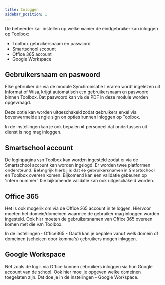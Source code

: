 ```yaml
---
title: Inloggen
sidebar_position: 1
---
```


De beheerder kan instellen op welke manier de eindgebruiker kan inloggen op Toolbox:

- Toolbox gebruikersnaam en paswoord
- Smartschool account
- Office 365 account
- Google Workspace

## Gebruikersnaam en paswoord

Elke gebruiker die via de module Synchronisatie Leraren wordt ingelezen uit Informat of Wisa, krijgt automatisch een gebruikersnaam en paswoord binnen Toolbox. Dat paswoord kan via de PDF in deze module worden opgevraagd.

Deze optie kan worden uitgeschakeld zodat gebruikers enkel via bovenvermelde single sign on opties kunnen inloggen op Toolbox.

In de instellingen kan je ook bepalen of personeel dat ondertussen uit dienst is nog mag inloggen.

## Smartschool account

De loginpagina van Toolbox kan worden ingesteld zodat er via de Smartschool account kan worden ingelogd. Er worden twee platformen ondersteund. Belangrijk hierbij is dat de gebruikersnamen in Smartschool en Toolbox overeen komen. Bijkomend kan een validatie gebeuren op 'intern nummer'. Die bijkomende validatie kan ook uitgeschakeld worden.

## Office 365

Het is ook mogelijk om via de Office 365 account in te loggen. Hiervoor moeten het domein/domeinen waarmee de gebruiker mag inloggen worden ingesteld. Ook hier moeten de gebruikersnamen van Office 365 overeen komen met die van Toolbox.

In de instellingen - Office365 - Oauth kan je bepalen vanuit welk domein of domeinen (scheiden door komma's) gebruikers mogen inloggen.

## Google Workspace

Net zoals de login via Office kunnen gebruikers inloggen via hun Google account van de school. Ook hier moet je opgeven welke domeinen toegelaten zijn. Dat doe je in de instellingen - Google Workspace.

 